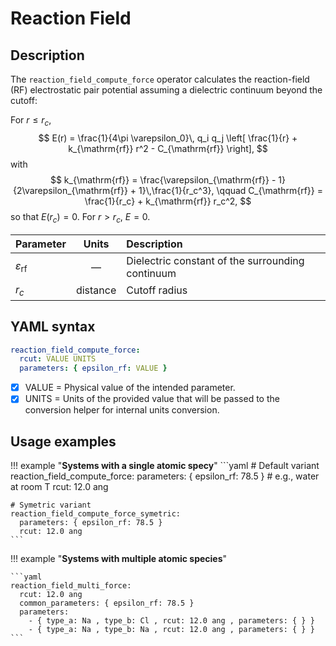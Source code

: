# **Reaction Field**

## **Description**

The `reaction_field_compute_force` operator calculates the reaction-field (RF) electrostatic pair potential assuming a dielectric continuum beyond the cutoff:

For $r \le r_c$,
$$
E(r) = \frac{1}{4\pi \varepsilon_0}\, q_i q_j \left[ \frac{1}{r} + k_{\mathrm{rf}} r^2 - C_{\mathrm{rf}} \right],
$$
with
$$
k_{\mathrm{rf}} = \frac{\varepsilon_{\mathrm{rf}} - 1}{2\varepsilon_{\mathrm{rf}} + 1}\,\frac{1}{r_c^3},
\qquad
C_{\mathrm{rf}} = \frac{1}{r_c} + k_{\mathrm{rf}} r_c^2,
$$
so that $E(r_c)=0$. For $r>r_c$, $E=0$.

<div class="center-table" markdown>

| Parameter          | Units    | Description                                       |
| :----------------- | :------: | :------------------------------------------------ |
| $\varepsilon_{\mathrm{rf}}$ | — | Dielectric constant of the surrounding continuum |
| $r_c$              | distance | Cutoff radius                                     |

</div>

## **YAML syntax**

```yaml
reaction_field_compute_force:
  rcut: VALUE UNITS
  parameters: { epsilon_rf: VALUE }
```

- [x] VALUE = Physical value of the intended parameter.
- [x] UNITS = Units of the provided value that will be passed to the conversion helper for internal units conversion.

## **Usage examples**

!!! example "**Systems with a single atomic specy**"
    ```yaml
    # Default variant
    reaction_field_compute_force:
      parameters: { epsilon_rf: 78.5 }  # e.g., water at room T
      rcut: 12.0 ang

    # Symetric variant
    reaction_field_compute_force_symetric:
      parameters: { epsilon_rf: 78.5 }
      rcut: 12.0 ang  
    ```

!!! example "**Systems with multiple atomic species**"

    ```yaml
    reaction_field_multi_force:
      rcut: 12.0 ang
      common_parameters: { epsilon_rf: 78.5 }
      parameters:
        - { type_a: Na , type_b: Cl , rcut: 12.0 ang , parameters: { } }
        - { type_a: Na , type_b: Na , rcut: 12.0 ang , parameters: { } }
    ```